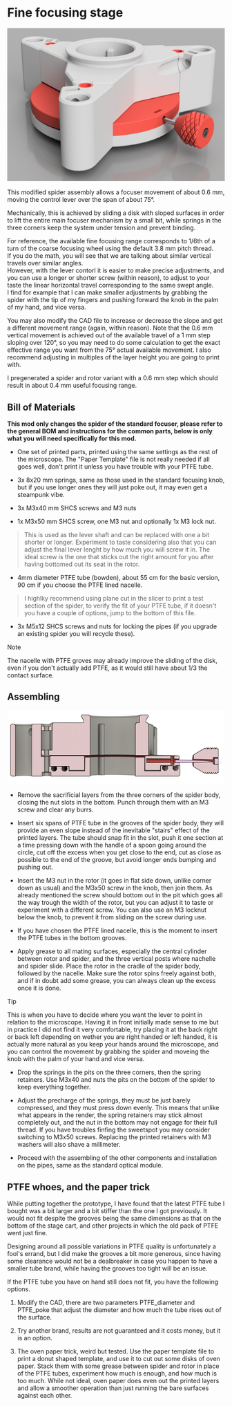 # Fine focusing stage

![/Mods/Optical/Fine%20focus%20spider/render.png](/Mods/Optical/Fine%20focus%20spider/render.png)

This modified spider assembly allows a focuser movement of about 0.6 mm, moving the control lever over the span of about 75°.

Mechanically, this is achieved by sliding a disk with sloped surfaces in order to lift the entire main focuser mechanism by a small bit, while springs in the three corners keep the system under tension and prevent binding.

For reference, the available fine focusing range corresponds to 1/6th of a turn of the coarse focusing wheel using the default 3.8 mm pitch thread.  
If you do the math, you will see that we are talking about similar vertical travels over similar angles.  
However, with the lever contorl it is easier to make precise adjustments, and you can use a longer or shorter screw (within reason), to adjust to your taste the linear horizontal travel corresponding to the same swept angle.  
I find for example that I can make smaller adjustments by grabbing the spider with the tip of my fingers and pushing forward the knob in the palm of my hand, and vice versa.

You may also modify the CAD file to increase or decrease the slope and get a different movement range (again, within reason).
Note that the 0.6 mm vertical movement is achieved out of the available travel of a 1 mm step sloping over 120°, so you may need to do some calculation to get the exact effective range you want from the 75° actual available movement.
I also recommend adjusting in multiples of the layer height you are going to print with.

I pregenerated a spider and rotor variant with a 0.6 mm step which should result in about 0.4 mm useful focusing range.

## Bill of Materials

**This mod only changes the spider of the standard focuser, please refer to the general BOM and instructions for the common parts, below is only what you will need specifically for this mod.**

- One set of printed parts, printed using the same settings as the rest of the microscope.
The "Paper Template" file is not really needed if all goes well, don't print it unless you have trouble with your PTFE tube.

- 3x 8x20 mm springs, same as those used in the standard focusing knob, but if you use longer ones they will just poke out, it may even get a steampunk vibe.

- 3x M3x40 mm SHCS screws and M3 nuts 

- 1x M3x50 mm SHCS screw, one M3 nut and optionally 1x M3 lock nut.    
>This is used as the lever shaft and can be replaced with one a bit shorter or longer. Experiment to taste considering also that you can adjust the final lever lenght by how much you will screw it in. The ideal screw is the one that sticks out the right amount for you after having bottomed out its seat in the rotor.

- 4mm diameter PTFE tube (bowden), about 55 cm for the basic version, 90 cm if you choose the PTFE lined nacelle.  
>I highlky recommend using plane cut in the slicer to print a test section of the spider, to verify the fit of your PTFE tube, if it doesn't you have a couple of options, jump to the bottom of this file.

- 3x M5x12 SHCS screws and nuts for locking the pipes (if you upgrade an existing spider you will recycle these).

>[!NOTE]
>The nacelle with PTFE groves may already improve the sliding of the disk, even if you don't actually add PTFE, as it would still have about 1/3 the contact surface.

## Assembling

![/Mods/Optical/Fine%20focus%20stage/section.png](/Mods/Optical/Fine%20focus%20stage/section.png)

- Remove the sacrificial layers from the three corners of the spider body, closing the nut slots in the bottom. Punch through them with an M3 screw and clear any burrs.

- Insert six spans of PTFE tube in the grooves of the spider body, they will provide an even slope instead of the inevitable "stairs" effect of the printed layers.   The tube should snap fit in the slot, push it one section at a time pressing down with the handle of a spoon going around the circle, cut off the excess when you get close to the end, cut as close as possible to the end of the groove, but avoid longer ends bumping and pushing out.

- Insert the M3 nut in the rotor (it goes in flat side down, unlike corner down as usual) and the M3x50 screw in the knob, then join them. As already mentioned the screw should bottom out in the pit which goes all the way trough the width of the rotor, but you can adjust it to taste or experiment with a different screw. You can also use an M3 locknut below the knob, to prevent it from sliding on the screw during use.

- If you have chosen the PTFE lined nacelle, this is the moment to insert the PTFE tubes in the bottom grooves.

- Apply grease to all mating surfaces, especially the central cylinder between rotor and spider, and the three vertical posts where nachelle and spider slide.  Place the rotor in the cradle of the spider body, followed by the nacelle. Make sure the rotor spins freely against both, and if in doubt add some grease, you can always clean up the excess once it is done.

>[!TIP]
>This is when you have to decide where you want the lever to point in relation to the microscope. Having it in front initially made sense to me but in practice I did not find it very comfortable, try placing it at the back right or back left depending on wether you are right handed or left handed, it is actually more natural as you keep your hands around the microscope, and you can control the movement by grabbing the spider and moveing the knob with the palm of your hand and vice versa.

- Drop the springs in the pits on the three corners, then the spring retainers. Use M3x40 and nuts the pits on the bottom of the spider to keep everything together. 

- Adjust the precharge of the springs, they must be just barely compressed, and they must press down evenly.  This means that unlike what appears in the render, the spring retainers may stick almost completely out, and the nut in the bottom may not engage for their full thread. If you have troubles finfing the sweetspot you may consider switching to M3x50 screws. Replacing the printed retainers with M3 washers will also shave a millimeter.      

- Proceed with the assembling of the other components and installation on the pipes, same as the standard optical module.

## PTFE whoes, and the paper trick

While putting together the prototype, I have found that the latest PTFE tube I bought was a bit larger and a bit stiffer than the one I got previously. It would not fit despite the grooves being the same dimensions as that on the bottom of the stage cart, and other projects in which the old pack of PTFE went just fine.  

Designing around all possible variations in PTFE quality is unfortunately a fool's errand, but I did make the grooves a bit more generous, since having some clearance would not be a dealbreaker in case you happen to have a smaller tube brand, while having the grooves too tight will be an issue.

If the PTFE tube you have on hand still does not fit, you have the following options.

1. Modify the CAD, there are two parameters PTFE_diameter and PTFE_poke that adjust the diameter and how much the tube rises out of the surface.

2. Try another brand, results are not guaranteed and it costs money, but it is an option.

3. The oven paper trick, weird but tested. Use the paper template file to print a donut shaped template, and use it to cut out some disks of oven paper. Stack them with some grease between spider and rotor in place of the PTFE tubes, experiment how much is enough, and how much is too much. While not ideal, oven paper does even out the printed layers and allow a smoother operation than just running the bare surfaces against each other.